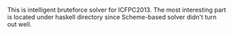 This is intelligent bruteforce solver for ICFPC2013. The most interesting part
is located under haskell directory since Scheme-based solver didn't turn out well.
